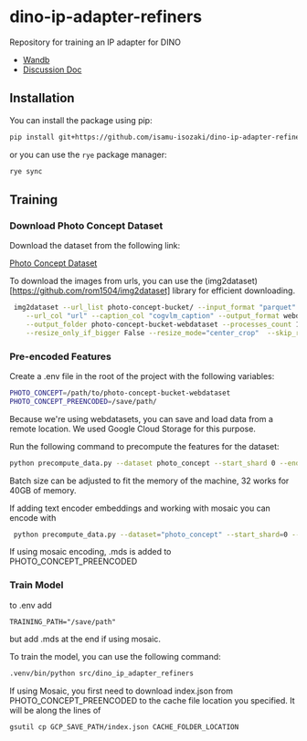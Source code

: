 # dino-ip-adapter-refiners
Repository for training an IP adapter for DINO

 - [Wandb](https://wandb.ai/isamu/finetune-ldm-ip-adapter)
 - [Discussion Doc](https://docs.google.com/document/d/1t6Cr7iJdUXmsGn1Zfw2h-Dg30g-oanH4FRh8pzsaZnY/edit?tab=t.0#heading=h.d7ff3urp6olq)

## Installation
You can install the package using pip:

```bash
pip install git+https://github.com/isamu-isozaki/dino-ip-adapter-refiners.git
```

or you can use the `rye` package manager:

```bash
rye sync
```


## Training
### Download Photo Concept Dataset

Download the dataset from the following link:

[Photo Concept Dataset](https://huggingface.co/datasets/ptx0/photo-concept-bucket)

To download the images from urls, you can use the (img2dataset)[https://github.com/rom1504/img2dataset] library for efficient downloading.

```bash
 img2dataset --url_list photo-concept-bucket/ --input_format "parquet" \
    --url_col "url" --caption_col "cogvlm_caption" --output_format webdataset \
    --output_folder photo-concept-bucket-webdataset --processes_count 16 --thread_count 64 --image_size 1024 \
    --resize_only_if_bigger False --resize_mode="center_crop"  --skip_reencode True
```

### Pre-encoded Features

Create a .env file in the root of the project with the following variables:

```bash
PHOTO_CONCEPT=/path/to/photo-concept-bucket-webdataset
PHOTO_CONCEPT_PREENCODED=/save/path/
```

Because we're using webdatasets, you can save and load data from a remote location. We used
Google Cloud Storage for this purpose.

Run the following command to precompute the features for the dataset:

```bash
python precompute_data.py --dataset photo_concept --start_shard 0 --end_shard 56 --batch_size 32
```

Batch size can be adjusted to fit the memory of the machine, 32 works for 40GB of memory.

If adding text encoder embeddings and working with mosaic you can encode with

```bash
 python precompute_data.py --dataset="photo_concept" --start_shard=0 --end_shard=56 --batch_size=32 --encode_prompt --use_mosaic --compression=zstd
 ```

If using mosaic encoding, .mds is added to PHOTO_CONCEPT_PREENCODED
### Train Model

to .env add
```
TRAINING_PATH="/save/path"
```
but add .mds at the end if using mosaic.

To train the model, you can use the following command:

```bash
.venv/bin/python src/dino_ip_adapter_refiners
```

If using Mosaic, you first need to download index.json from PHOTO_CONCEPT_PREENCODED to the cache file location you specified. It will be along the lines of
```bash
gsutil cp GCP_SAVE_PATH/index.json CACHE_FOLDER_LOCATION
```
